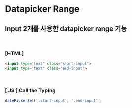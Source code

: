 # Datapicker Range

## input 2개를 사용한 datapicker range 기능
<br>

### [HTML]

~~~html
<input type="text" class="start-input">
<input type="text" class="end-input">
~~~
<br/>


### [ JS ] Call the Typing
~~~js
datePickerSet('.start-input', '.end-input');
~~~



